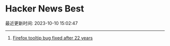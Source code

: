 # Hacker News Best

最近更新时间: 2023-10-10 15:02:47

--- 
1. [Firefox tooltip bug fixed after 22 years](https://bugzilla.mozilla.org/show_bug.cgi?id=148624) 
